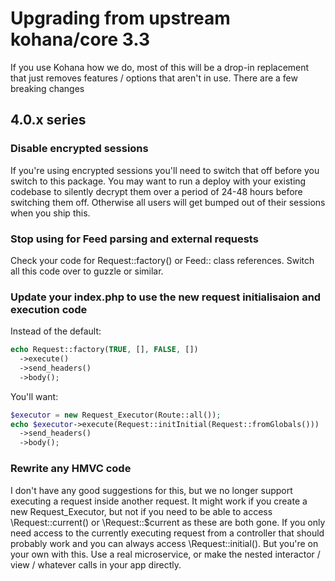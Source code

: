# Upgrading from upstream kohana/core 3.3

If you use Kohana how we do, most of this will be a drop-in replacement that just 
removes features / options that aren't in use. There are a few breaking changes

## 4.0.x series

### Disable encrypted sessions

If you're using encrypted sessions you'll need to switch that off before you switch
to this package. You may want to run a deploy with your existing codebase to silently
decrypt them over a period of 24-48 hours before switching them off. Otherwise all users
will get bumped out of their sessions when you ship this.

### Stop using for Feed parsing and external requests

Check your code for Request::factory() or Feed:: class references. Switch all this code
over to guzzle or similar.

### Update your index.php to use the new request initialisaion and execution code

Instead of the default:

```php
echo Request::factory(TRUE, [], FALSE, [])
  ->execute()
  ->send_headers()
  ->body();
```

You'll want:
```php
$executor = new Request_Executor(Route::all());
echo $executor->execute(Request::initInitial(Request::fromGlobals()))
  ->send_headers()
  ->body();
```

### Rewrite any HMVC code

I don't have any good suggestions for this, but we no longer support executing a request
inside another request. It might work if you create a new Request_Executor, but not if you
need to be able to access \Request::current() or \Request::$current as these are both gone.
If you only need access to the currently executing request from a controller that should 
probably work and you can always access \Request::initial(). But you're on your own with this.
Use a real microservice, or make the nested interactor / view / whatever calls in your app 
directly.
